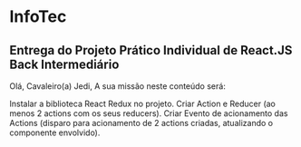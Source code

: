 # InfoTec

## Entrega do Projeto Prático Individual de React.JS Back Intermediário

Olá, Cavaleiro(a) Jedi,
A sua missão neste conteúdo será:

Instalar a biblioteca React Redux no projeto.
Criar Action e Reducer (ao menos 2 actions com os seus reducers).
Criar Evento de acionamento das Actions (disparo para acionamento de 2 actions criadas, atualizando o componente envolvido).
